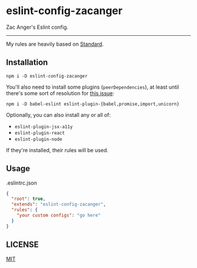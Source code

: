 # eslint-config-zacanger

Zac Anger's Eslint config.

--------

My rules are heavily based on [Standard](https://standardjs.com/).

## Installation

`npm i -D eslint-config-zacanger`

You'll also need to install some plugins (`peerDependencies`), at least until
there's some sort of resolution for [this
issue](https://github.com/eslint/eslint/issues/3458):

`npm i -D babel-eslint eslint-plugin-{babel,promise,import,unicorn}`

Optionally, you can also install any or all of:

* `eslint-plugin-jsx-a11y`
* `eslint-plugin-react`
* `eslint-plugin-node`

If they're installed, their rules will be used.

## Usage

.eslintrc.json
```json
{
  "root": true,
  "extends": "eslint-config-zacanger",
  "rules": {
    "your custom configs": "go here"
  }
}
```

## LICENSE

[MIT](./LICENSE.md)
